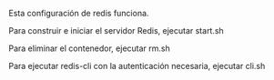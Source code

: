 Esta configuración de redis funciona.

Para construir e iniciar el servidor Redis, ejecutar start.sh

Para eliminar el contenedor, ejecutar rm.sh

Para ejecutar redis-cli con la autenticación necesaria, ejecutar cli.sh
